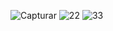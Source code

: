 
![Capturar](https://user-images.githubusercontent.com/128331188/226218570-e040527b-119e-4953-a3f3-86bcd7227c0d.PNG)
![22](https://user-images.githubusercontent.com/128331188/226218571-f5248483-e762-48e8-828c-3fdd55c1ce00.PNG)
![33](https://user-images.githubusercontent.com/128331188/226218572-433fdbe9-a815-4d36-95a2-4772c6c43ce6.PNG)
